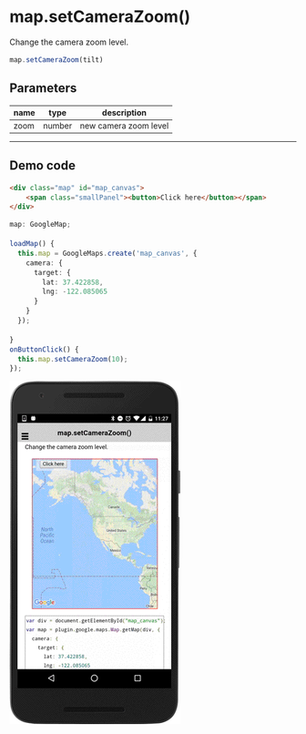 # map.setCameraZoom()

Change the camera zoom level.

```typescript
map.setCameraZoom(tilt)
```

## Parameters

name      | type    | description
----------|---------|---------------------------------------
zoom      | number  | new camera zoom level

----------------------------------------------------------------------------------------------------------

## Demo code

```html
<div class="map" id="map_canvas">
    <span class="smallPanel"><button>Click here</button></span>
</div>
```

```typescript
map: GoogleMap;

loadMap() {
  this.map = GoogleMaps.create('map_canvas', {
    camera: {
      target: {
        lat: 37.422858,
        lng: -122.085065
      }
    }
  });

}
onButtonClick() {
  this.map.setCameraZoom(10);
});

```

![](image.gif)
